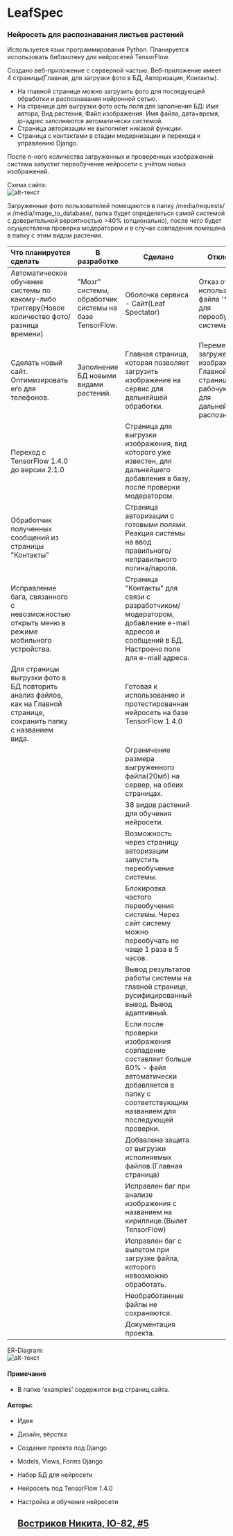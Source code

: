 # LeafSpec
### Нейросеть для распознавания листьев растений

Используется язык программирования Python.
Планируется использовать библиотеку для нейросетей TensorFlow.

Создано веб-приложение с серверной частью. 
Веб-приложение имеет 4 страницы(Главная, для загрузки фото в БД, Авторизация, Контакты). 

* На главной странице можно загрузить фото для последующей обработки и распознавания нейронной сетью.
* На странице для выгрузки фото есть поля для заполнения БД: Имя автора, Вид растения, Файл изображения. Имя файла, дата+время, ip-адрес заполняются автоматически системой.
* Страница авторизации не выполняет никакой функции.
* Страница с контактами в стадии модернизации и перехода к управлению Django.

После n-ного количества загруженных и проверенных изображений система запустит переобучение нейросети с учётом новых изображений.

Схема сайта:  
![alt-текст](https://github.com/mechanoid7/LeafSpec_edu/blob/master/examples/img/SiteShema.png "Shema LeafSpec")

Загруженные фото пользователей помещаются в папку /media/requests/ и /media/image_to_database/, папка будет определяться самой системой с доверительной вероятностью >40% (опционально), после чего будет осуществлена проверка модератором и в случае совпадения помещена в папку с этим видом растения.

| Что планируется сделать                                      | В разработке                                           | Сделано                                                      | Отклонено                                                    |
| :----------------------------------------------------------- | ------------------------------------------------------ | ------------------------------------------------------------ | ------------------------------------------------------------ |
| Автоматическое обучение системы по какому-либо триггеру(Новое количество фото/разница времени) | "Мозг" системы, обработчик системы на базе TensorFlow. | Оболочка сервиса - Сайт(Leaf Spectator)                      | Отказ от использования файла '*.ps1' для переобучения системы. |
| Сделать новый сайт. Оптимизировать его для телефонов.        | Заполнение БД новыми видами растений.                  | Главная страница, которая позволяет загрузить изображение на сервис для дальнейшей обработки. | Перемещение загруженного изображения(из Главной страницы) в рабочую папку, для дальнейшего распознавания |
| Переход с TensorFlow 1.4.0 до версии 2.1.0                   |                                                        | Страница для выгрузки изображения, вид которого уже известен, для дальнейшего добавления в базу, после проверки модератором. |                                                              |
| Обработчик полученных сообщений из страницы "Контакты"       |                                                        | Страница авторизации с готовыми полями. Реакция системы на ввод правильного/неправильного логина/пароля. |                                                              |
| Исправление бага, связанного с невозможностью открыть меню в режиме мобильного устройства. |                                                        | Страница "Контакты" для связи с разработчиком/модератором, добавление e-mail адресов и сообщений в БД. Настроено поле для e-mail адреса. |                                                              |
| Для страницы выгрузки фото в БД повторить анализ файлов, как на Главной странице, сохранить  папку с названием вида. |                                                        | Готовая к использованию и протестированная нейросеть на базе TensorFlow 1.4.0 |                                                              |
|                                                              |                                                        | Ограничение размера выгруженного файла(20мб) на сервер, на обеих страницах. |                                                              |
|                                                              |                                                        | 38 видов растений для обучения нейросети.                    |                                                              |
|                                                              |                                                        | Возможность через страницу авторизации запустить переобучение системы. |                                                              |
|                                                              |                                                        | Блокировка частого переобучения системы. Через сайт систему можно переобучать не чаще 1 раза в 5 часов. |                                                              |
|                                                              |                                                        | Вывод результатов работы системы на главной странице,  русифицированный вывод. Вывод адаптивный. |                                                              |
|                                                              |                                                        | Если после проверки изображения совпадение составляет больше 60% - файл автоматически добавляется в папку с соответствующим названием для последующей проверки. |                                                              |
|                                                              |                                                        | Добавлена защита от выгрузки исполняемых файлов.(Главная страница) |                                                              |
|                                                              |                                                        | Исправлен баг при анализе изображения с названием на кириллице.(Вылет TensorFlow) |                                                              |
|                                                              |                                                        | Исправлен баг с вылетом при загрузке файла, которого невозможно обработать. |                                                              |
|                                                              |                                                        | Необработанные файлы не сохраняются.                         |                                                              |
|                                                              |                                                        | Документация проекта.                                        |                                                              |

ER-Diagram:  
![alt-текст](https://github.com/mechanoid7/LeafSpec_edu/blob/master/examples/img/ER.png "ER-Diagram LeafSpec")

#### Примечание
- В папке 'examples' содержится вид страниц сайта.



#### Авторы:

- Идея

- Дизайн, вёрстка

- Создание проекта под Django

- Models, Views, Forms Django

- Набор БД для нейросети

- Нейросеть под TensorFlow 1.4.0

- Настройка и обучение нейросети

  ## 		<u>Востриков Никита, IO-82, #5</u>

  







​	 

